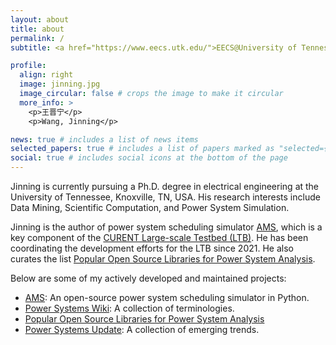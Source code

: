 ```yaml
---
layout: about
title: about
permalink: /
subtitle: <a href="https://www.eecs.utk.edu/">EECS@University of Tennessee Knoxville</a>. 1520 Middle Drive • Knoxville, TN 37996-2250.

profile:
  align: right
  image: jinning.jpg
  image_circular: false # crops the image to make it circular
  more_info: >
    <p>王晋宁</p>
    <p>Wang, Jinning</p>

news: true # includes a list of news items
selected_papers: true # includes a list of papers marked as "selected={true}"
social: true # includes social icons at the bottom of the page
---
```


Jinning is currently pursuing a Ph.D. degree in electrical engineering at the University of Tennessee, Knoxville, TN, USA.
His research interests include Data Mining, Scientific Computation, and Power System Simulation.

Jinning is the author of power system scheduling simulator [AMS](https://github.com/CURENT/ams), which is a key component of the [CURENT Large-scale Testbed (LTB)](https://github.com/CURENT).
He has been coordinating the development efforts for the LTB since 2021.
He also curates the list [Popular Open Source Libraries for Power System Analysis](https://github.com/jinningwang/best-of-ps).

Below are some of my actively developed and maintained projects:

- [AMS](https://github.com/CURENT/ams): An open-source power system scheduling simulator in Python.
- [Power Systems Wiki](./blog/2024/power-systems-wiki/): A collection of terminologies.
- [Popular Open Source Libraries for Power System Analysis](https://github.com/jinningwang/best-of-ps)
- [Power Systems Update](./blog/category/power-systems-update/): A collection of emerging trends.
